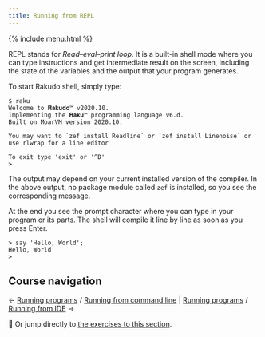 ```yaml
---
title: Running from REPL
---
```


{% include menu.html %}

REPL stands for _Read–eval–print loop_. It is a built-in shell mode where you can type instructions and get intermediate result on the screen, including the state of the variables and the output that your program generates.

To start Rakudo shell, simply type:

    $ raku
    Welcome to 𝐑𝐚𝐤𝐮𝐝𝐨™ v2020.10.
    Implementing the 𝐑𝐚𝐤𝐮™ programming language v6.d.
    Built on MoarVM version 2020.10.

    You may want to `zef install Readline` or `zef install Linenoise` or use rlwrap for a line editor

    To exit type 'exit' or '^D'
    > 

The output may depend on your current installed version of the compiler. In the above output, no package module called `zef` is installed, so you see the corresponding message.

At the end you see the prompt character where you can type in your program or its parts. The shell will compile it line by line as soon as you press Enter.

    > say 'Hello, World';
    Hello, World
    > 

## Course navigation

← [Running programs](..) / [Running from command line](../from-command-line) | [Running programs](..) / [Running from IDE](../from-ide) →

💪 Or jump directly to [the exercises to this section](../exercises).
